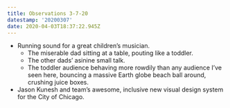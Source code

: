 ```yaml
---
title: Observations 3-7-20
datestamp: '20200307'
date: 2020-04-03T18:37:22.945Z
---
```

- Running sound for a great children’s musician.
	- The miserable dad sitting at a table, pouting like a toddler.
	- The other dads’ asinine small talk.
	- The toddler audience behaving more rowdily than any audience I’ve seen here, bouncing a massive Earth globe beach ball around, crushing juice boxes.
- Jason Kunesh and team’s awesome, inclusive new visual design system for the City of Chicago.
